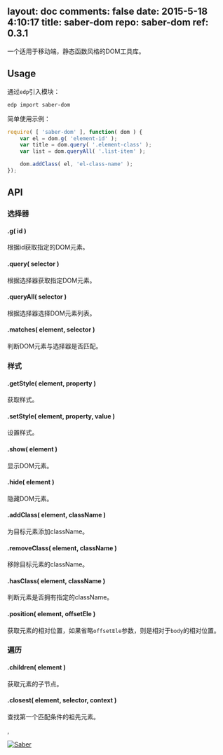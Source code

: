 layout: doc
comments: false
date: 2015-5-18 4:10:17
title: saber-dom
repo: saber-dom
ref: 0.3.1
---

一个适用于移动端，静态函数风格的DOM工具库。

Usage
---

通过`edp`引入模块：

    edp import saber-dom

简单使用示例：

```javascript
require( [ 'saber-dom' ], function( dom ) {
    var el = dom.g( 'element-id' );
    var title = dom.query( '.element-class' );
    var list = dom.queryAll( '.list-item' );

    dom.addClass( el, 'el-class-name' );
});
```

API
---

### 选择器

#### .g( id )

根据id获取指定的DOM元素。

#### .query( selector )

根据选择器获取指定DOM元素。

#### .queryAll( selector )

根据选择器选择DOM元素列表。

#### .matches( element, selector )

判断DOM元素与选择器是否匹配。

### 样式

#### .getStyle( element, property )

获取样式。

#### .setStyle( element, property, value )

设置样式。

#### .show( element )

显示DOM元素。

#### .hide( element )

隐藏DOM元素。

#### .addClass( element, className )

为目标元素添加className。

#### .removeClass( element, className )

移除目标元素的className。

#### .hasClass( element, className )

判断元素是否拥有指定的className。

#### .position( element, offsetEle )

获取元素的相对位置，如果省略`offsetEle`参数，则是相对于`body`的相对位置。

### 遍历

#### .children( element )

获取元素的子节点。

#### .closest( element, selector, context )

查找第一个匹配条件的祖先元素。

,

[![Saber](https://f.cloud.github.com/assets/157338/1485433/aeb5c72a-4714-11e3-87ae-7ef8ae66e605.png)](http://ecomfe.github.io/saber/)